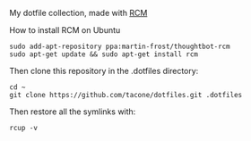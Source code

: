 My dotfile collection, made with [RCM](https://thoughtbot.github.io/rcm/)

How to install RCM on Ubuntu

```shell
sudo add-apt-repository ppa:martin-frost/thoughtbot-rcm
sudo apt-get update && sudo apt-get install rcm
```

Then clone this repository in the .dotfiles directory:

```
cd ~
git clone https://github.com/tacone/dotfiles.git .dotfiles
```

Then restore all the symlinks with:

```
rcup -v
```
